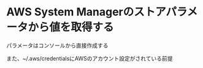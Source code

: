 # AWS System Managerのストアパラメータから値を取得する

パラメータはコンソールから直接作成する

また、~/.aws/credentialsにAWSのアカウント設定がされている前提
